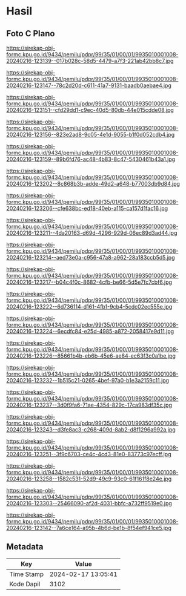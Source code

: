 # Hasil

## Foto C Plano

https://sirekap-obj-formc.kpu.go.id/9434/pemilu/pdpr/99/35/01/00/01/9935010001008-20240216-123139--017b028c-58d5-4479-a7f3-221ab42bb8c7.jpg

https://sirekap-obj-formc.kpu.go.id/9434/pemilu/pdpr/99/35/01/00/01/9935010001008-20240216-123147--78c2d20d-c611-41a7-9131-baadb0aebae4.jpg

https://sirekap-obj-formc.kpu.go.id/9434/pemilu/pdpr/99/35/01/00/01/9935010001008-20240216-123151--cfd29dd1-c9ec-40d5-80db-44e015cdde08.jpg

https://sirekap-obj-formc.kpu.go.id/9434/pemilu/pdpr/99/35/01/00/01/9935010001008-20240216-123156--823e2ad8-9c05-4e1d-9055-b1f0d052cdb4.jpg

https://sirekap-obj-formc.kpu.go.id/9434/pemilu/pdpr/99/35/01/00/01/9935010001008-20240216-123159--89b6fd76-ac48-4b83-8c47-5430461b43a1.jpg

https://sirekap-obj-formc.kpu.go.id/9434/pemilu/pdpr/99/35/01/00/01/9935010001008-20240216-123202--8c868b3b-adde-49d2-a648-b77003db9d84.jpg

https://sirekap-obj-formc.kpu.go.id/9434/pemilu/pdpr/99/35/01/00/01/9935010001008-20240216-123206--cfe638bc-ed18-40eb-a115-ca157d1fac16.jpg

https://sirekap-obj-formc.kpu.go.id/9434/pemilu/pdpr/99/35/01/00/01/9935010001008-20240216-123211--4da20163-d69d-4296-929d-06ec89d3ad44.jpg

https://sirekap-obj-formc.kpu.go.id/9434/pemilu/pdpr/99/35/01/00/01/9935010001008-20240216-123214--aed73e0a-c956-47a8-a962-28a183ccb5d5.jpg

https://sirekap-obj-formc.kpu.go.id/9434/pemilu/pdpr/99/35/01/00/01/9935010001008-20240216-123217--b04c4f0c-8682-4cfb-be66-5d5e7fc7cbf6.jpg

https://sirekap-obj-formc.kpu.go.id/9434/pemilu/pdpr/99/35/01/00/01/9935010001008-20240216-123222--6d736114-d161-4fb1-9cb4-5cdc02ec555e.jpg

https://sirekap-obj-formc.kpu.go.id/9434/pemilu/pdpr/99/35/01/00/01/9935010001008-20240216-123224--6ecdfc84-e25d-4985-a872-2058417e9d11.jpg

https://sirekap-obj-formc.kpu.go.id/9434/pemilu/pdpr/99/35/01/00/01/9935010001008-20240216-123226--85661b4b-eb6b-45e6-ae84-ec63f3c0a1be.jpg

https://sirekap-obj-formc.kpu.go.id/9434/pemilu/pdpr/99/35/01/00/01/9935010001008-20240216-123232--1b515c21-0265-4bef-97a0-b1e3a2159c11.jpg

https://sirekap-obj-formc.kpu.go.id/9434/pemilu/pdpr/99/35/01/00/01/9935010001008-20240216-123237--3d0f9fa6-71ae-4354-829c-17ca983df35c.jpg

https://sirekap-obj-formc.kpu.go.id/9434/pemilu/pdpr/99/35/01/00/01/9935010001008-20240216-123243--d3fe8ac3-c268-409d-8ab2-d8f1296a992a.jpg

https://sirekap-obj-formc.kpu.go.id/9434/pemilu/pdpr/99/35/01/00/01/9935010001008-20240216-123251--3f9c6703-ce4c-4cd3-81e0-83773c97ecff.jpg

https://sirekap-obj-formc.kpu.go.id/9434/pemilu/pdpr/99/35/01/00/01/9935010001008-20240216-123258--1582c531-52d9-49c9-93c0-61f161f8e24e.jpg

https://sirekap-obj-formc.kpu.go.id/9434/pemilu/pdpr/99/35/01/00/01/9935010001008-20240216-123303--25466090-af2d-4031-bbfc-a732ff9519e0.jpg

https://sirekap-obj-formc.kpu.go.id/9434/pemilu/pdpr/99/35/01/00/01/9935010001008-20240216-123142--7a6ce164-a95b-4b6d-be1b-8f54ef941ce5.jpg


## Metadata

| Key        | Value               |
| ---------- | ------------------- |
| Time Stamp | 2024-02-17 13:05:41 |
| Kode Dapil | 3102                |



